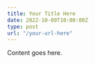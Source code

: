 ```yaml
---
title: Your Title Here
date: 2022-10-09T10:00:00Z
type: post
url: "/your-url-here"
---
```


Content goes here.